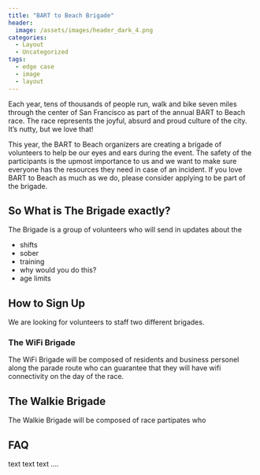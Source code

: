 ```yaml
---
title: "BART to Beach Brigade"
header:
  image: /assets/images/header_dark_4.png
categories:
  - Layout
  - Uncategorized
tags:
  - edge case
  - image
  - layout
---
```


Each year, tens of thousands of people run, walk and bike seven miles through the center
of San Francisco as part of the annual BART to Beach race. The race represents the joyful, absurd and proud culture of the city. It’s nutty, but we love that!

This year, the BART to Beach organizers are creating a brigade of volunteers to help be our eyes and ears during the event. The safety of the participants is the upmost importance to us and we want to make sure everyone has the resources they need in case of an incident. If you love BART to Beach as much as we do, please consider applying to be part of the brigade.

## So What is The Brigade exactly?

The Brigade is a group of volunteers who will send in updates about the
* shifts
* sober
* training
* why would you do this?
* age limits

## How to Sign Up

We are looking for volunteers to staff two different brigades.

### The WiFi Brigade
The WiFi Brigade will be composed of residents and business personel along the parade route who can guarantee that they will have wifi connectivity on the day of the race.

## The Walkie Brigade
The Walkie Brigade will be composed of race partipates who

## FAQ


text text text ....
